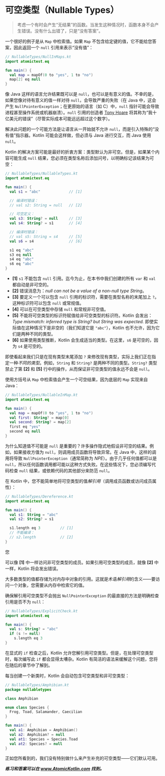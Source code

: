# 可空类型（Nullable Types）

> 考虑一个有时会产生“无结果”的函数。当发生这种情况时，函数本身不会产生错误。没有什么出错了，只是“没有答案”。

一个很好的例子是从 `Map` 中检索值。如果 `Map` 不包含给定键的值，它不能给您答案，因此返回一个 `null` 引用来表示“没有值”：

```kotlin
// NullableTypes/NullInMaps.kt
import atomictest.eq

fun main() {
  val map = mapOf(0 to "yes", 1 to "no")
  map[2] eq null
}
```

像 Java 这样的语言允许结果既可以是 `null`，也可以是有意义的值。不幸的是，如果您像对待有意义的值一样对待 `null`，会导致严重的失败（在 Java 中，这会产生 `NullPointerException`；在更原始的语言（如 C）中，`null` 指针可能会导致进程甚至操作系统或机器崩溃）。`null` 引用的创造者 [Tony Hoare](https://en.wikipedia.org/wiki/Tony_Hoare) 将其称为“我十亿美元的错误”（尽管实际成本可能远远超过这个数字）。

解决此问题的一个可能方法是让语言从一开始就不允许 `null`，而是引入特殊的“没有值”指示器。Kotlin 可能会这样做，但必须与 Java 进行交互，而 Java 使用 `null`。

Kotlin 的解决方案可能是最好的折衷方案：类型默认为非可空。但是，如果某个内容可能生成 `null` 结果，您必须在类型名称后添加问号，以明确标记该结果为可空：

```kotlin
// NullableTypes/NullableTypes.kt
import atomictest.eq

fun main() {
  val s1 = "abc"             // [1]

  // 编译时错误：
  // val s2: String = null   // [2]

  // 可空定义：
  val s3: String? = null     // [3]
  val s4: String? = s1       // [4]

  // 编译时错误：
  // val s5: String = s4     // [5]
  val s6 = s4                // [6]

  s1 eq "abc"
  s3 eq null
  s4 eq "abc"
  s6 eq "abc"
}
```

- **[1]** `s1` 不能包含 `null` 引用。迄今为止，在本书中我们创建的所有 `var` 和 `val` 都自动是非可空的。
- **[2]** 错误消息为：*null can not be a value of a non-null type String*。
- **[3]** 要定义一个可以包含 `null` 引用的标识符，需要在类型名称的末尾加上 `?`。这种标识符可以包含 `null` 或常规值。
- **[4]** 可以在可空类型中存储 `null` 和常规非可空值。
- **[5]** 不能将可空类型的标识符赋值给非可空类型的标识符。Kotlin 会发出：*Type mismatch: inferred type is String? but String was expected.* 即使实际值在这种情况下是非空的（我们知道它是 `"abc"`），Kotlin 也不允许，因为它们是两种不同的类型。
- **[6]** 如果使用类型推断，Kotlin 会生成适当的类型。在这里，`s6` 是可空的，因为 `s4` 是可空的。

即使看起来我们只是在现有类型末尾添加 `?` 来修改现有类型，实际上我们正在指定一种*不同的类型*。例如，`String` 和 `String?` 是两种不同的类型。`String?` 类型禁止了第 **[2]** 和 **[5]** 行中的操作，从而保证非可空类型的值永远不会是 `null`。

使用方括号从 `Map` 中检索值会产生一个可空结果，因为底层的 `Map` 实现来自 Java：

```kotlin
// NullableTypes/NullableInMap.kt
import atomictest.eq

fun main() {
  val map = mapOf(0 to "yes", 1 to "no")
  val first: String? = map[0]
  val second: String? = map[2]
  first eq "yes"
  second eq null
}
```

为什么知道值不可能是 `null` 是重要的？许多操作隐式地假设非可空的结果。例如，如果接收方值为 `null`，则调用成员函数将导致异常。在 Java 中，这样的调用将导致 `NullPointerException`（通常简称为 *NPE*）。由于几乎任何值都可以是 `null`，所以任何函数调用都可能以这种方式失败。在这些情况下，您必须编写代码检查 `null` 结果，或依赖代码的其他部分来防范 `null`。

在 Kotlin 中，您不能简单地将可空类型的值*解引用*（调用成员函数或访问成员属性）：

```kotlin
// NullableTypes/Dereference.kt
import atomictest.eq

fun main() {
  val s1: String = "abc"
  val s2: String? = s1

  s1.length eq 3         // [1]
  // 不能编译：
  // s2.length           // [2]
}
```

您

可以像 **[1]** 中一样访问非可空类型的成员。如果引用可空类型的成员，就像 **[2]** 中一样，Kotlin 将会发出错误。

大多数类型的值都存储为对内存中对象的引用。这就是术语*解引用*的含义——要访问一个对象，您需要从内存中检索它的值。

确保解引用可空类型不会抛出 `NullPointerException` 的最直接的方法是明确检查引用是否不为 `null`：

```kotlin
// NullableTypes/ExplicitCheck.kt
import atomictest.eq

fun main() {
  val s: String? = "abc"
  if (s != null)
    s.length eq 3
}
```

在显式的 `if` 检查之后，Kotlin 允许您解引用可空类型。但是，在处理可空类型时，每次编写此 `if` 都会显得太嘈杂。Kotlin 有简洁的语法来缓解这个问题，您将在随后的章节中了解到。

每当创建一个新类时，Kotlin 会自动包含可空类型和非可空类型：

```kotlin
// NullableTypes/Amphibian.kt
package nullabletypes

class Amphibian

enum class Species {
  Frog, Toad, Salamander, Caecilian
}

fun main() {
  val a1: Amphibian = Amphibian()
  val a2: Amphibian? = null
  val at1: Species = Species.Toad
  val at2: Species? = null
}
```

正如您所看到的，我们没有特别做什么来产生补充的可空类型——它们默认可用。

***练习和答案可以在 www.AtomicKotlin.com 找到。***